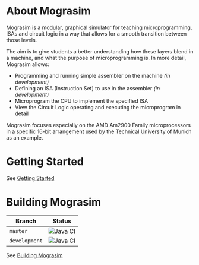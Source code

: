 # About Mograsim

Mograsim is a modular, graphical simulator for teaching microprogramming, ISAs and 
circuit logic in a way that allows for a smooth transition between those levels. 

The aim is to give students a better understanding how these layers blend in a machine, 
and what the purpose of microprogramming is. In more detail, Mograsim allows:

* Programming and running simple assembler on the machine *(in development)*
* Defining an ISA (Instruction Set) to use in the assembler *(in development)*
* Microprogram the CPU to implement the specified ISA
* View the Circuit Logic operating and executing the microprogram in detail

Mograsim focuses especially on the AMD Am2900 Family microprocessors in a specific 
16-bit arrangement used by the Technical University of Munich as an example.  

# Getting Started

See [Getting Started](docs/getting_started.md)

# Building Mograsim

| Branch | Status |
| ------ | ------ |
| `master` | ![Java CI](https://github.com/MaisiKoleni/Mograsim/workflows/Java%20CI/badge.svg) |
| `development` | ![Java CI](https://github.com/MaisiKoleni/Mograsim/workflows/Java%20CI/badge.svg?branch=development) |

See [Building Mograsim](docs/building_mograsim.md)

